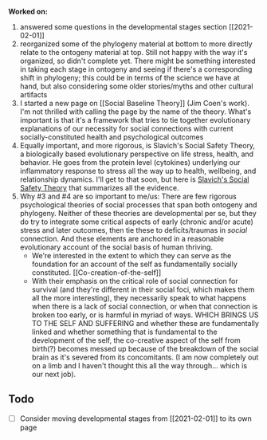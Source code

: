 **Worked on:**
1. answered some questions in the developmental stages section [[2021-02-01]]
2. reorganized some of the phylogeny material at bottom to more directly relate to the ontogeny material at top. Still not happy with the way it's organized, so didn't complete yet. There might be something interested in taking each stage in ontogeny and seeing if there's a corresponding shift in phylogeny; this could be in terms of the science we have at hand, but also considering some older stories/myths and other cultural artifacts
3. I started a new page on [[Social Baseline Theory]] (Jim Coen's work). I'm not thrilled with calling the page by the name of the theory. What's important is that it's a framework that tries to tie together evolutionary explanations of our necessity for social connections with current socially-constituted health and psychological outcomes
4. Equally important, and more rigorous, is Slavich's Social Safety Theory, a biologically based evolutionary perspective on life stress, health, and behavior. He goes from the protein level (cytokines) underlying our inflammatory response to stress all the way up to health, wellbeing, and relationship dynamics. I'll get to that soon, but here is [Slavich's Social Safety Theory](https://www.annualreviews.org/doi/pdf/10.1146/annurev-clinpsy-032816-045159) that summarizes all the evidence. 
5. Why #3 and #4 are so important to me/us: There are few rigorous psychological theories of social processes that span both ontogeny and phylogeny. Neither of these theories are developmental per se, but they do try to integrate some critical aspects of early (chronic and/or acute) stress and later outcomes, then tie these to deficits/traumas in _social_ connection. And these elements are anchored in a reasonable evolutionary account of the social basis of human thriving. 
   - We're interested in the extent to which they can serve as the foundation for an account of the self as fundamentally socially constituted. [[Co-creation-of-the-self]]
   - With their emphasis on the critical role of social connection for survival (and they're different in their social foci, which makes them all the more interesting), they necessarily speak to what happens when there is a lack of social connection, or when that connection is broken too early, or is harmful in myriad of ways. WHICH BRINGS US TO THE SELF AND SUFFERING and whether these are fundamentally linked and whether something that is fundamental to the development of the self, the co-creative aspect of the self from birth(?) becomes messed up because of the breakdown of the social brain as it's severed from its concomitants. (I am now completely out on a limb and I haven't thought this all the way through... which is our next job).   

## Todo

- [ ] Consider moving developmental stages from [[2021-02-01]] to its own page
